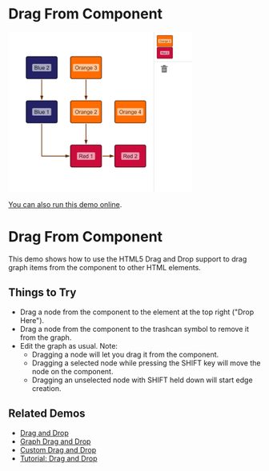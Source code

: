 # Drag From Component

<img src="../../resources/image/drag-from-component.png" alt="demo-thumbnail" height="320"/>

[You can also run this demo online](https://live.yworks.com/demos/input/drag-from-component/index.html).

# Drag From Component

This demo shows how to use the HTML5 Drag and Drop support to drag graph items from the component to other HTML elements.

## Things to Try

- Drag a node from the component to the element at the top right ("Drop Here").
- Drag a node from the component to the trashcan symbol to remove it from the graph.
- Edit the graph as usual. Note:
  - Dragging a node will let you drag it from the component.
  - Dragging a selected node while pressing the SHIFT key will move the node on the component.
  - Dragging an unselected node with SHIFT held down will start edge creation.

## Related Demos

- [Drag and Drop](../draganddrop)
- [Graph Drag and Drop](../graph-drag-and-drop)
- [Custom Drag and Drop](../custom-drag-and-drop)
- [Tutorial: Drag and Drop](../../03-tutorial-application-features/drag-and-drop/index.html)
